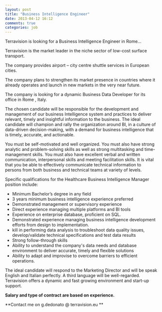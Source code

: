 ```yaml
---
layout: post
title: "Business Intelligence Engineer"
date: 2013-04-12 16:12
comments: true
categories: job
---
```


Terravision is looking for a Business Intelligence Engineer in Rome...
<!-- more -->

Terravision is the market leader in the niche sector of low-cost surface transport.

The company provides airport – city centre shuttle services in European cities.

The company plans to strengthen its market presence in countries where it already operates and launch in new markets in the very near future.

The company is looking for a dynamic Business Data Developer for its office in Rome , Italy.

The chosen candidate will be responsible for the development and management of our business Intelligence system and practices to deliver relevant, timely and insightful information to the business. The ideal candidate will champion and rally the organization around BI, in a culture of data-driven decision-making, with a demand for business intelligence that is timely, accurate, and actionable.



You must be self-motivated and well organized. You must also have strong analytic and problem-solving skills as well as strong multitasking and time-management skills. You must also have excellent verbal and written communication, interpersonal skills and meeting facilitation skills.  It is vital that you be able to effectively communicate technical information to persons from both business and technical teams at variety of levels.

Specific qualifications for the Healthcare Business Intelligence Manager position include:



- Minimum Bachelor’s degree in any field
- 3 years minimum business intelligence experience preferred
- Demonstrated management or supervisory experience
- Direct experience managing multiple platforms and BI tools
- Experience on enterprise database, proficient on SQL.
- Demonstrated experience managing business intelligence development efforts from design to implementation.
- kill in performing data analysis to troubleshoot data quality issues, develop/validate technical specifications  and test data results
- Strong follow-through skills
- Ability to understand the company's data needs and database environment to deliver accurate, timely and flexible solutions
- Ability to adapt and improvise to overcome barriers to efficient operations.

The ideal candidate will respond to the Marketing Director and will be speak English and Italian perfectly.
A third language will be well-regarded. Terravision offers a dynamic and fast growing environment and start-up support.

**Salary and type of contract are based on experience.**

**Contact me on g.dedonato @ terravision.eu **